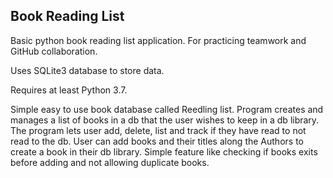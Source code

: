 ## Book Reading List

Basic python book reading list application. For practicing teamwork and GitHub collaboration. 

Uses SQLite3 database to store data. 

Requires at least Python 3.7.

Simple easy to use book database called Reedling list.
Program creates and manages a list of books in a db that the user wishes to keep in a db library. The program lets user add, delete, list and track if they have read to not read to the db. User can add books and their titles along the Authors to create a book in their db library. Simple feature like checking if books exits before adding and not allowing duplicate books.

